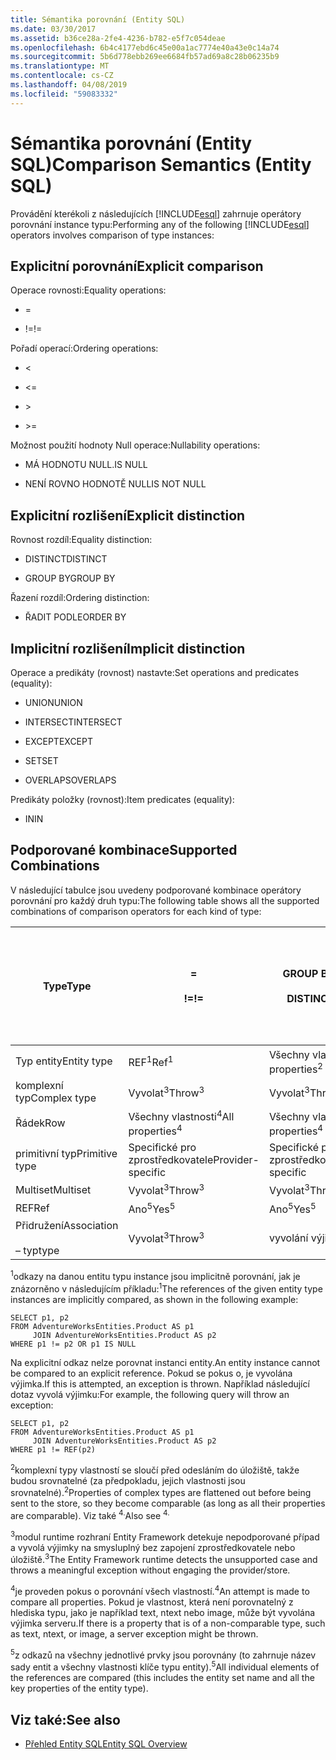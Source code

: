 ```yaml
---
title: Sémantika porovnání (Entity SQL)
ms.date: 03/30/2017
ms.assetid: b36ce28a-2fe4-4236-b782-e5f7c054deae
ms.openlocfilehash: 6b4c4177ebd6c45e00a1ac7774e40a43e0c14a74
ms.sourcegitcommit: 5b6d778ebb269ee6684fb57ad69a8c28b06235b9
ms.translationtype: MT
ms.contentlocale: cs-CZ
ms.lasthandoff: 04/08/2019
ms.locfileid: "59083332"
---
```

# <a name="comparison-semantics-entity-sql"></a><span data-ttu-id="e7702-102">Sémantika porovnání (Entity SQL)</span><span class="sxs-lookup"><span data-stu-id="e7702-102">Comparison Semantics (Entity SQL)</span></span>
<span data-ttu-id="e7702-103">Provádění kterékoli z následujících [!INCLUDE[esql](../../../../../../includes/esql-md.md)] zahrnuje operátory porovnání instance typu:</span><span class="sxs-lookup"><span data-stu-id="e7702-103">Performing any of the following [!INCLUDE[esql](../../../../../../includes/esql-md.md)] operators involves comparison of type instances:</span></span>  
  
## <a name="explicit-comparison"></a><span data-ttu-id="e7702-104">Explicitní porovnání</span><span class="sxs-lookup"><span data-stu-id="e7702-104">Explicit comparison</span></span>  
 <span data-ttu-id="e7702-105">Operace rovnosti:</span><span class="sxs-lookup"><span data-stu-id="e7702-105">Equality operations:</span></span>  
  
-   =  
  
-   <span data-ttu-id="e7702-106">!=</span><span class="sxs-lookup"><span data-stu-id="e7702-106">!=</span></span>  
  
 <span data-ttu-id="e7702-107">Pořadí operací:</span><span class="sxs-lookup"><span data-stu-id="e7702-107">Ordering operations:</span></span>  
  
-   <  
  
-   \<=  
  
-   \>  
  
-   \>=  
  
 <span data-ttu-id="e7702-108">Možnost použití hodnoty Null operace:</span><span class="sxs-lookup"><span data-stu-id="e7702-108">Nullability operations:</span></span>  
  
-   <span data-ttu-id="e7702-109">MÁ HODNOTU NULL.</span><span class="sxs-lookup"><span data-stu-id="e7702-109">IS NULL</span></span>  
  
-   <span data-ttu-id="e7702-110">NENÍ ROVNO HODNOTĚ NULL</span><span class="sxs-lookup"><span data-stu-id="e7702-110">IS NOT NULL</span></span>  
  
## <a name="explicit-distinction"></a><span data-ttu-id="e7702-111">Explicitní rozlišení</span><span class="sxs-lookup"><span data-stu-id="e7702-111">Explicit distinction</span></span>  
 <span data-ttu-id="e7702-112">Rovnost rozdíl:</span><span class="sxs-lookup"><span data-stu-id="e7702-112">Equality distinction:</span></span>  
  
-   <span data-ttu-id="e7702-113">DISTINCT</span><span class="sxs-lookup"><span data-stu-id="e7702-113">DISTINCT</span></span>  
  
-   <span data-ttu-id="e7702-114">GROUP BY</span><span class="sxs-lookup"><span data-stu-id="e7702-114">GROUP BY</span></span>  
  
 <span data-ttu-id="e7702-115">Řazení rozdíl:</span><span class="sxs-lookup"><span data-stu-id="e7702-115">Ordering distinction:</span></span>  
  
-   <span data-ttu-id="e7702-116">ŘADIT PODLE</span><span class="sxs-lookup"><span data-stu-id="e7702-116">ORDER BY</span></span>  
  
## <a name="implicit-distinction"></a><span data-ttu-id="e7702-117">Implicitní rozlišení</span><span class="sxs-lookup"><span data-stu-id="e7702-117">Implicit distinction</span></span>  
 <span data-ttu-id="e7702-118">Operace a predikáty (rovnost) nastavte:</span><span class="sxs-lookup"><span data-stu-id="e7702-118">Set operations and predicates (equality):</span></span>  
  
-   <span data-ttu-id="e7702-119">UNION</span><span class="sxs-lookup"><span data-stu-id="e7702-119">UNION</span></span>  
  
-   <span data-ttu-id="e7702-120">INTERSECT</span><span class="sxs-lookup"><span data-stu-id="e7702-120">INTERSECT</span></span>  
  
-   <span data-ttu-id="e7702-121">EXCEPT</span><span class="sxs-lookup"><span data-stu-id="e7702-121">EXCEPT</span></span>  
  
-   <span data-ttu-id="e7702-122">SET</span><span class="sxs-lookup"><span data-stu-id="e7702-122">SET</span></span>  
  
-   <span data-ttu-id="e7702-123">OVERLAPS</span><span class="sxs-lookup"><span data-stu-id="e7702-123">OVERLAPS</span></span>  
  
 <span data-ttu-id="e7702-124">Predikáty položky (rovnost):</span><span class="sxs-lookup"><span data-stu-id="e7702-124">Item predicates (equality):</span></span>  
  
-   <span data-ttu-id="e7702-125">IN</span><span class="sxs-lookup"><span data-stu-id="e7702-125">IN</span></span>  
  
## <a name="supported-combinations"></a><span data-ttu-id="e7702-126">Podporované kombinace</span><span class="sxs-lookup"><span data-stu-id="e7702-126">Supported Combinations</span></span>  
 <span data-ttu-id="e7702-127">V následující tabulce jsou uvedeny podporované kombinace operátory porovnání pro každý druh typu:</span><span class="sxs-lookup"><span data-stu-id="e7702-127">The following table shows all the supported combinations of comparison operators for each kind of type:</span></span>  
  
|**<span data-ttu-id="e7702-128">Type</span><span class="sxs-lookup"><span data-stu-id="e7702-128">Type</span></span>**|**=**<br /><br /> **<span data-ttu-id="e7702-129">!=</span><span class="sxs-lookup"><span data-stu-id="e7702-129">!=</span></span>**|**<span data-ttu-id="e7702-130">GROUP BY</span><span class="sxs-lookup"><span data-stu-id="e7702-130">GROUP BY</span></span>**<br /><br /> **<span data-ttu-id="e7702-131">DISTINCT</span><span class="sxs-lookup"><span data-stu-id="e7702-131">DISTINCT</span></span>**|**<span data-ttu-id="e7702-132">UNION</span><span class="sxs-lookup"><span data-stu-id="e7702-132">UNION</span></span>**<br /><br /> **<span data-ttu-id="e7702-133">INTERSECT</span><span class="sxs-lookup"><span data-stu-id="e7702-133">INTERSECT</span></span>**<br /><br /> **<span data-ttu-id="e7702-134">EXCEPT</span><span class="sxs-lookup"><span data-stu-id="e7702-134">EXCEPT</span></span>**<br /><br /> **<span data-ttu-id="e7702-135">SET</span><span class="sxs-lookup"><span data-stu-id="e7702-135">SET</span></span>**<br /><br /> **<span data-ttu-id="e7702-136">OVERLAPS</span><span class="sxs-lookup"><span data-stu-id="e7702-136">OVERLAPS</span></span>**|**<span data-ttu-id="e7702-137">IN</span><span class="sxs-lookup"><span data-stu-id="e7702-137">IN</span></span>**|**<span data-ttu-id="e7702-138"><   <=</span><span class="sxs-lookup"><span data-stu-id="e7702-138"><   <=</span></span>**<br /><br /> **<span data-ttu-id="e7702-139">>   >=</span><span class="sxs-lookup"><span data-stu-id="e7702-139">>   >=</span></span>**|**<span data-ttu-id="e7702-140">ŘADIT PODLE</span><span class="sxs-lookup"><span data-stu-id="e7702-140">ORDER BY</span></span>**|**<span data-ttu-id="e7702-141">MÁ HODNOTU NULL.</span><span class="sxs-lookup"><span data-stu-id="e7702-141">IS NULL</span></span>**<br /><br /> **<span data-ttu-id="e7702-142">NENÍ ROVNO HODNOTĚ NULL</span><span class="sxs-lookup"><span data-stu-id="e7702-142">IS NOT NULL</span></span>**|  
|-|-|-|-|-|-|-|-|  
|<span data-ttu-id="e7702-143">Typ entity</span><span class="sxs-lookup"><span data-stu-id="e7702-143">Entity type</span></span>|<span data-ttu-id="e7702-144">REF<sup>1</sup></span><span class="sxs-lookup"><span data-stu-id="e7702-144">Ref<sup>1</sup></span></span>|<span data-ttu-id="e7702-145">Všechny vlastnosti<sup>2</sup></span><span class="sxs-lookup"><span data-stu-id="e7702-145">All properties<sup>2</sup></span></span>|<span data-ttu-id="e7702-146">Všechny vlastnosti<sup>2</sup></span><span class="sxs-lookup"><span data-stu-id="e7702-146">All properties<sup>2</sup></span></span>|<span data-ttu-id="e7702-147">Všechny vlastnosti<sup>2</sup></span><span class="sxs-lookup"><span data-stu-id="e7702-147">All properties<sup>2</sup></span></span>|<span data-ttu-id="e7702-148">Vyvolat<sup>3</sup></span><span class="sxs-lookup"><span data-stu-id="e7702-148">Throw<sup>3</sup></span></span>|<span data-ttu-id="e7702-149">Vyvolat<sup>3</sup></span><span class="sxs-lookup"><span data-stu-id="e7702-149">Throw<sup>3</sup></span></span>|<span data-ttu-id="e7702-150">REF<sup>1</sup></span><span class="sxs-lookup"><span data-stu-id="e7702-150">Ref<sup>1</sup></span></span>|  
|<span data-ttu-id="e7702-151">komplexní typ</span><span class="sxs-lookup"><span data-stu-id="e7702-151">Complex type</span></span>|<span data-ttu-id="e7702-152">Vyvolat<sup>3</sup></span><span class="sxs-lookup"><span data-stu-id="e7702-152">Throw<sup>3</sup></span></span>|<span data-ttu-id="e7702-153">Vyvolat<sup>3</sup></span><span class="sxs-lookup"><span data-stu-id="e7702-153">Throw<sup>3</sup></span></span>|<span data-ttu-id="e7702-154">Vyvolat<sup>3</sup></span><span class="sxs-lookup"><span data-stu-id="e7702-154">Throw<sup>3</sup></span></span>|<span data-ttu-id="e7702-155">Vyvolat<sup>3</sup></span><span class="sxs-lookup"><span data-stu-id="e7702-155">Throw<sup>3</sup></span></span>|<span data-ttu-id="e7702-156">Vyvolat<sup>3</sup></span><span class="sxs-lookup"><span data-stu-id="e7702-156">Throw<sup>3</sup></span></span>|<span data-ttu-id="e7702-157">Vyvolat<sup>3</sup></span><span class="sxs-lookup"><span data-stu-id="e7702-157">Throw<sup>3</sup></span></span>|<span data-ttu-id="e7702-158">Vyvolat<sup>3</sup></span><span class="sxs-lookup"><span data-stu-id="e7702-158">Throw<sup>3</sup></span></span>|  
|<span data-ttu-id="e7702-159">Řádek</span><span class="sxs-lookup"><span data-stu-id="e7702-159">Row</span></span>|<span data-ttu-id="e7702-160">Všechny vlastnosti<sup>4</sup></span><span class="sxs-lookup"><span data-stu-id="e7702-160">All properties<sup>4</sup></span></span>|<span data-ttu-id="e7702-161">Všechny vlastnosti<sup>4</sup></span><span class="sxs-lookup"><span data-stu-id="e7702-161">All properties<sup>4</sup></span></span>|<span data-ttu-id="e7702-162">Všechny vlastnosti<sup>4</sup></span><span class="sxs-lookup"><span data-stu-id="e7702-162">All properties<sup>4</sup></span></span>|<span data-ttu-id="e7702-163">Vyvolat<sup>3</sup></span><span class="sxs-lookup"><span data-stu-id="e7702-163">Throw<sup>3</sup></span></span>|<span data-ttu-id="e7702-164">Vyvolat<sup>3</sup></span><span class="sxs-lookup"><span data-stu-id="e7702-164">Throw<sup>3</sup></span></span>|<span data-ttu-id="e7702-165">Všechny vlastnosti<sup>4</sup></span><span class="sxs-lookup"><span data-stu-id="e7702-165">All properties<sup>4</sup></span></span>|<span data-ttu-id="e7702-166">Vyvolat<sup>3</sup></span><span class="sxs-lookup"><span data-stu-id="e7702-166">Throw<sup>3</sup></span></span>|  
|<span data-ttu-id="e7702-167">primitivní typ</span><span class="sxs-lookup"><span data-stu-id="e7702-167">Primitive type</span></span>|<span data-ttu-id="e7702-168">Specifické pro zprostředkovatele</span><span class="sxs-lookup"><span data-stu-id="e7702-168">Provider-specific</span></span>|<span data-ttu-id="e7702-169">Specifické pro zprostředkovatele</span><span class="sxs-lookup"><span data-stu-id="e7702-169">Provider-specific</span></span>|<span data-ttu-id="e7702-170">Specifické pro zprostředkovatele</span><span class="sxs-lookup"><span data-stu-id="e7702-170">Provider-specific</span></span>|<span data-ttu-id="e7702-171">Specifické pro zprostředkovatele</span><span class="sxs-lookup"><span data-stu-id="e7702-171">Provider-specific</span></span>|<span data-ttu-id="e7702-172">Specifické pro zprostředkovatele</span><span class="sxs-lookup"><span data-stu-id="e7702-172">Provider-specific</span></span>|<span data-ttu-id="e7702-173">Specifické pro zprostředkovatele</span><span class="sxs-lookup"><span data-stu-id="e7702-173">Provider-specific</span></span>|<span data-ttu-id="e7702-174">Specifické pro zprostředkovatele</span><span class="sxs-lookup"><span data-stu-id="e7702-174">Provider-specific</span></span>|  
|<span data-ttu-id="e7702-175">Multiset</span><span class="sxs-lookup"><span data-stu-id="e7702-175">Multiset</span></span>|<span data-ttu-id="e7702-176">Vyvolat<sup>3</sup></span><span class="sxs-lookup"><span data-stu-id="e7702-176">Throw<sup>3</sup></span></span>|<span data-ttu-id="e7702-177">Vyvolat<sup>3</sup></span><span class="sxs-lookup"><span data-stu-id="e7702-177">Throw<sup>3</sup></span></span>|<span data-ttu-id="e7702-178">Vyvolat<sup>3</sup></span><span class="sxs-lookup"><span data-stu-id="e7702-178">Throw<sup>3</sup></span></span>|<span data-ttu-id="e7702-179">Vyvolat<sup>3</sup></span><span class="sxs-lookup"><span data-stu-id="e7702-179">Throw<sup>3</sup></span></span>|<span data-ttu-id="e7702-180">Vyvolat<sup>3</sup></span><span class="sxs-lookup"><span data-stu-id="e7702-180">Throw<sup>3</sup></span></span>|<span data-ttu-id="e7702-181">Vyvolat<sup>3</sup></span><span class="sxs-lookup"><span data-stu-id="e7702-181">Throw<sup>3</sup></span></span>|<span data-ttu-id="e7702-182">Vyvolat<sup>3</sup></span><span class="sxs-lookup"><span data-stu-id="e7702-182">Throw<sup>3</sup></span></span>|  
|<span data-ttu-id="e7702-183">REF</span><span class="sxs-lookup"><span data-stu-id="e7702-183">Ref</span></span>|<span data-ttu-id="e7702-184">Ano<sup>5</sup></span><span class="sxs-lookup"><span data-stu-id="e7702-184">Yes<sup>5</sup></span></span>|<span data-ttu-id="e7702-185">Ano<sup>5</sup></span><span class="sxs-lookup"><span data-stu-id="e7702-185">Yes<sup>5</sup></span></span>|<span data-ttu-id="e7702-186">Ano<sup>5</sup></span><span class="sxs-lookup"><span data-stu-id="e7702-186">Yes<sup>5</sup></span></span>|<span data-ttu-id="e7702-187">Ano<sup>5</sup></span><span class="sxs-lookup"><span data-stu-id="e7702-187">Yes<sup>5</sup></span></span>|<span data-ttu-id="e7702-188">vyvolání výjimky</span><span class="sxs-lookup"><span data-stu-id="e7702-188">Throw</span></span>|<span data-ttu-id="e7702-189">vyvolání výjimky</span><span class="sxs-lookup"><span data-stu-id="e7702-189">Throw</span></span>|<span data-ttu-id="e7702-190">Ano<sup>5</sup></span><span class="sxs-lookup"><span data-stu-id="e7702-190">Yes<sup>5</sup></span></span>|  
|<span data-ttu-id="e7702-191">Přidružení</span><span class="sxs-lookup"><span data-stu-id="e7702-191">Association</span></span><br /><br /> <span data-ttu-id="e7702-192"> – typ</span><span class="sxs-lookup"><span data-stu-id="e7702-192">type</span></span>|<span data-ttu-id="e7702-193">Vyvolat<sup>3</sup></span><span class="sxs-lookup"><span data-stu-id="e7702-193">Throw<sup>3</sup></span></span>|<span data-ttu-id="e7702-194">vyvolání výjimky</span><span class="sxs-lookup"><span data-stu-id="e7702-194">Throw</span></span>|<span data-ttu-id="e7702-195">vyvolání výjimky</span><span class="sxs-lookup"><span data-stu-id="e7702-195">Throw</span></span>|<span data-ttu-id="e7702-196">vyvolání výjimky</span><span class="sxs-lookup"><span data-stu-id="e7702-196">Throw</span></span>|<span data-ttu-id="e7702-197">Vyvolat<sup>3</sup></span><span class="sxs-lookup"><span data-stu-id="e7702-197">Throw<sup>3</sup></span></span>|<span data-ttu-id="e7702-198">Vyvolat<sup>3</sup></span><span class="sxs-lookup"><span data-stu-id="e7702-198">Throw<sup>3</sup></span></span>|<span data-ttu-id="e7702-199">Vyvolat<sup>3</sup></span><span class="sxs-lookup"><span data-stu-id="e7702-199">Throw<sup>3</sup></span></span>|  
  
 <span data-ttu-id="e7702-200"><sup>1</sup>odkazy na danou entitu typu instance jsou implicitně porovnání, jak je znázorněno v následujícím příkladu:</span><span class="sxs-lookup"><span data-stu-id="e7702-200"><sup>1</sup>The references of the given entity type instances are implicitly compared, as shown in the following example:</span></span>  
  
```  
SELECT p1, p2   
FROM AdventureWorksEntities.Product AS p1   
     JOIN AdventureWorksEntities.Product AS p2   
WHERE p1 != p2 OR p1 IS NULL  
```  
  
 <span data-ttu-id="e7702-201">Na explicitní odkaz nelze porovnat instanci entity.</span><span class="sxs-lookup"><span data-stu-id="e7702-201">An entity instance cannot be compared to an explicit reference.</span></span> <span data-ttu-id="e7702-202">Pokud se pokus o, je vyvolána výjimka.</span><span class="sxs-lookup"><span data-stu-id="e7702-202">If this is attempted, an exception is thrown.</span></span> <span data-ttu-id="e7702-203">Například následující dotaz vyvolá výjimku:</span><span class="sxs-lookup"><span data-stu-id="e7702-203">For example, the following query will throw an exception:</span></span>  
  
```  
SELECT p1, p2   
FROM AdventureWorksEntities.Product AS p1   
     JOIN AdventureWorksEntities.Product AS p2   
WHERE p1 != REF(p2)  
```  
  
 <span data-ttu-id="e7702-204"><sup>2</sup>komplexní typy vlastností se sloučí před odesláním do úložiště, takže budou srovnatelné (za předpokladu, jejich vlastnosti jsou srovnatelné).</span><span class="sxs-lookup"><span data-stu-id="e7702-204"><sup>2</sup>Properties of complex types are flattened out before being sent to the store, so they become comparable (as long as all their properties are comparable).</span></span> <span data-ttu-id="e7702-205">Viz také <sup>4.</sup></span><span class="sxs-lookup"><span data-stu-id="e7702-205">Also see <sup>4.</sup></span></span>  
  
 <span data-ttu-id="e7702-206"><sup>3</sup>modul runtime rozhraní Entity Framework detekuje nepodporované případ a vyvolá výjimky na smysluplný bez zapojení zprostředkovatele nebo úložiště.</span><span class="sxs-lookup"><span data-stu-id="e7702-206"><sup>3</sup>The Entity Framework runtime detects the unsupported case and throws a meaningful exception without engaging the provider/store.</span></span>  
  
 <span data-ttu-id="e7702-207"><sup>4</sup>je proveden pokus o porovnání všech vlastností.</span><span class="sxs-lookup"><span data-stu-id="e7702-207"><sup>4</sup>An attempt is made to compare all properties.</span></span> <span data-ttu-id="e7702-208">Pokud je vlastnost, která není porovnatelný z hlediska typu, jako je například text, ntext nebo image, může být vyvolána výjimka serveru.</span><span class="sxs-lookup"><span data-stu-id="e7702-208">If there is a property that is of a non-comparable type, such as text, ntext, or image, a server exception might be thrown.</span></span>  
  
 <span data-ttu-id="e7702-209"><sup>5</sup>z odkazů na všechny jednotlivé prvky jsou porovnány (to zahrnuje název sady entit a všechny vlastnosti klíče typu entity).</span><span class="sxs-lookup"><span data-stu-id="e7702-209"><sup>5</sup>All individual elements of the references are compared (this includes the entity set name and all the key properties of the entity type).</span></span>  
  
## <a name="see-also"></a><span data-ttu-id="e7702-210">Viz také:</span><span class="sxs-lookup"><span data-stu-id="e7702-210">See also</span></span>

- [<span data-ttu-id="e7702-211">Přehled Entity SQL</span><span class="sxs-lookup"><span data-stu-id="e7702-211">Entity SQL Overview</span></span>](../../../../../../docs/framework/data/adonet/ef/language-reference/entity-sql-overview.md)
